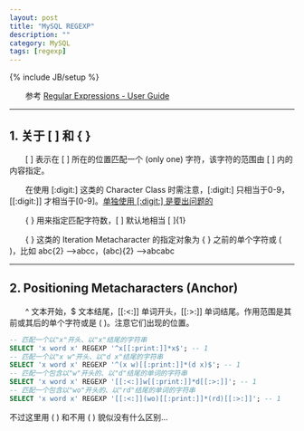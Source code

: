 ```yaml
---
layout: post
title: "MySQL REGEXP"
description: ""
category: MySQL
tags: [regexp]
---
```

{% include JB/setup %}

　　参考 [Regular Expressions - User Guide](http://www.zytrax.com/tech/web/regex.htm)

---

## 1. 关于 [ ] 和 { }

　　[ ] 表示在 [ ] 所在的位置匹配一个 (only one) 字符，该字符的范围由 [ ] 内的内容指定。  

　　在使用 [:digit:] 这类的 Character Class 时需注意，[:digit:] 只相当于0-9，[[:digit:]] 才相当于[0-9]。[单独使用 [:digit:] 是要出问题的](http://bugs.mysql.com/bug.php?id=22568)  

　　{ } 用来指定匹配字符数，[ ] 默认地相当 [ ]{1}  

　　{ } 这类的 Iteration Metacharacter 的指定对象为 { } 之前的单个字符或 ( )，比如 abc{2} -->abcc，(abc){2} -->abcabc  

---

## 2. Positioning Metacharacters (Anchor)

　　^ 文本开始，$ 文本结尾，[[:<:]] 单词开头，[[:>:]] 单词结尾。作用范围是其前或其后的单个字符或是 ( )。注意它们出现的位置。

```sql
-- 匹配一个以"x"开头、以"x"结尾的字符串  
SELECT 'x word x' REGEXP '^x[[:print:]]*x$'; -- 1  
-- 匹配一个以"x w"开头、以"d x"结尾的字符串  
SELECT 'x word x' REGEXP '^(x w)[[:print:]]*(d x)$'; -- 1  
-- 匹配一个包含以"w"开头的、以"d"结尾的单词的字符串  
SELECT 'x word x' REGEXP '[[:<:]]w[[:print:]]*d[[:>:]]'; -- 1  
-- 匹配一个包含以"wo"开头的、以"rd"结尾的单词的字符串  
SELECT 'x word x' REGEXP '[[:<:]](wo)[[:print:]]*(rd)[[:>:]]'; -- 1    
```

不过这里用 ( ) 和不用 ( ) 貌似没有什么区别…